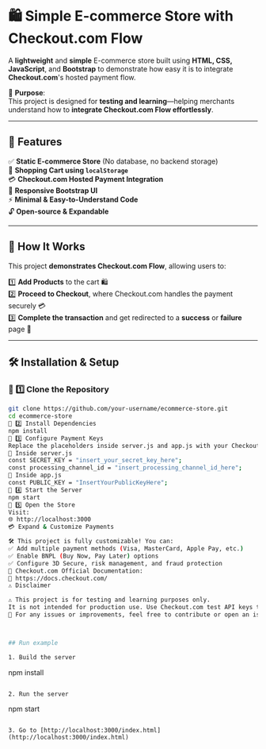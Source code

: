 # 🛍️ Simple E-commerce Store with Checkout.com Flow


A **lightweight** and **simple** E-commerce store built using **HTML, CSS, JavaScript**, and **Bootstrap** to demonstrate how easy it is to integrate **Checkout.com**'s hosted payment flow.

🎯 **Purpose**:  
This project is designed for **testing and learning**—helping merchants understand how to **integrate Checkout.com Flow effortlessly**.

---

## 🚀 Features

✅ **Static E-commerce Store** (No database, no backend storage)  
🛒 **Shopping Cart using `localStorage`**  
💳 **Checkout.com Hosted Payment Integration**  
🎨 **Responsive Bootstrap UI**  
⚡ **Minimal & Easy-to-Understand Code**  
🔓 **Open-source & Expandable**  

---

## 📌 How It Works

This project **demonstrates Checkout.com Flow**, allowing users to:

1️⃣ **Add Products** to the cart 🛍️  
2️⃣ **Proceed to Checkout**, where Checkout.com handles the payment securely 💳  
3️⃣ **Complete the transaction** and get redirected to a **success** or **failure** page 🎉  

---

## 🛠️ Installation & Setup

### 🔹 **1️⃣ Clone the Repository**
```sh
git clone https://github.com/your-username/ecommerce-store.git
cd ecommerce-store
🔹 2️⃣ Install Dependencies
npm install
🔹 3️⃣ Configure Payment Keys
Replace the placeholders inside server.js and app.js with your Checkout.com API keys:
🔑 Inside server.js
const SECRET_KEY = "insert_your_secret_key_here";
const processing_channel_id = "insert_processing_channel_id_here";
🔑 Inside app.js
const PUBLIC_KEY = "InsertYourPublicKeyHere";
🔹 4️⃣ Start the Server
npm start
🔹 5️⃣ Open the Store
Visit:
🌐 http://localhost:3000
💳 Expand & Customize Payments

🛠 This project is fully customizable! You can:
✅ Add multiple payment methods (Visa, MasterCard, Apple Pay, etc.)
✅ Enable BNPL (Buy Now, Pay Later) options
✅ Configure 3D Secure, risk management, and fraud protection
📖 Checkout.com Official Documentation:
🔗 https://docs.checkout.com/
⚠️ Disclaimer

⚠️ This project is for testing and learning purposes only.
It is not intended for production use. Use Checkout.com test API keys to experiment with the integration.
📩 For any issues or improvements, feel free to contribute or open an issue!



## Run example

1. Build the server

```
npm install
```

2. Run the server

```
npm start
```

3. Go to [http://localhost:3000/index.html](http://localhost:3000/index.html)
